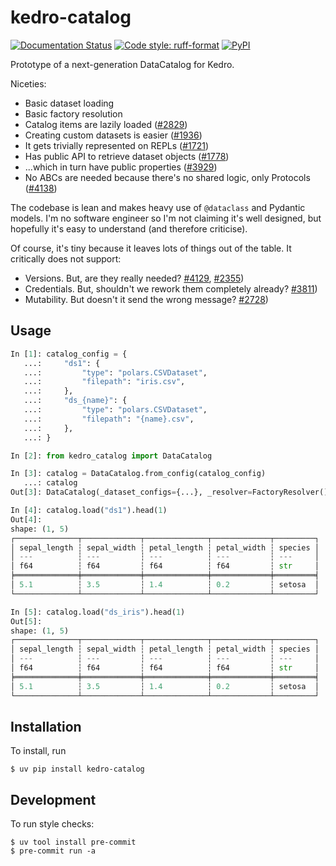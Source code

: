 # kedro-catalog

[![Documentation Status](https://readthedocs.org/projects/kedro-catalog/badge/?version=latest)](https://kedro-catalog.readthedocs.io/en/latest/?badge=latest)
[![Code style: ruff-format](https://img.shields.io/badge/code%20style-ruff_format-6340ac.svg)](https://github.com/astral-sh/ruff)
[![PyPI](https://img.shields.io/pypi/v/kedro-catalog)](https://pypi.org/project/kedro-catalog)

Prototype of a next-generation DataCatalog for Kedro.

Niceties:
- Basic dataset loading
- Basic factory resolution
- Catalog items are lazily loaded ([#2829](https://github.com/kedro-org/kedro/issues/2829))
- Creating custom datasets is easier ([#1936](https://github.com/kedro-org/kedro/issues/1936))
- It gets trivially represented on REPLs ([#1721](https://github.com/kedro-org/kedro/issues/1721))
- Has public API to retrieve dataset objects ([#1778](https://github.com/kedro-org/kedro/issues/1778#issuecomment-1728079791))
- ...which in turn have public properties ([#3929](https://github.com/kedro-org/kedro/issues/3929))
- No ABCs are needed because there's no shared logic, only Protocols ([#4138](https://github.com/kedro-org/kedro/issues/4138))

The codebase is lean and makes heavy use of `@dataclass` and Pydantic models. I'm no software engineer so I'm not claiming it's well designed, but hopefully it's easy to understand (and therefore criticise).

Of course, it's tiny because it leaves lots of things out of the table. It critically does not support:

- Versions. But, are they really needed? [#4129](https://github.com/kedro-org/kedro/issues/4129),
  [#2355](https://github.com/kedro-org/kedro/issues/2355))
- Credentials. But, shouldn't we rework them completely already? [#3811](https://github.com/kedro-org/kedro/issues/3811))
- Mutability. But doesn't it send the wrong message? [#2728](https://github.com/kedro-org/kedro/issues/2728))

## Usage

```python
In [1]: catalog_config = {
   ...:     "ds1": {
   ...:         "type": "polars.CSVDataset",
   ...:         "filepath": "iris.csv",
   ...:     },
   ...:     "ds_{name}": {
   ...:         "type": "polars.CSVDataset",
   ...:         "filepath": "{name}.csv",
   ...:     },
   ...: }

In [2]: from kedro_catalog import DataCatalog

In [3]: catalog = DataCatalog.from_config(catalog_config)
   ...: catalog
Out[3]: DataCatalog(_dataset_configs={...}, _resolver=FactoryResolver())

In [4]: catalog.load("ds1").head(1)
Out[4]:
shape: (1, 5)
┌──────────────┬─────────────┬──────────────┬─────────────┬─────────┐
│ sepal_length ┆ sepal_width ┆ petal_length ┆ petal_width ┆ species │
│ ---          ┆ ---         ┆ ---          ┆ ---         ┆ ---     │
│ f64          ┆ f64         ┆ f64          ┆ f64         ┆ str     │
╞══════════════╪═════════════╪══════════════╪═════════════╪═════════╡
│ 5.1          ┆ 3.5         ┆ 1.4          ┆ 0.2         ┆ setosa  │
└──────────────┴─────────────┴──────────────┴─────────────┴─────────┘

In [5]: catalog.load("ds_iris").head(1)
Out[5]:
shape: (1, 5)
┌──────────────┬─────────────┬──────────────┬─────────────┬─────────┐
│ sepal_length ┆ sepal_width ┆ petal_length ┆ petal_width ┆ species │
│ ---          ┆ ---         ┆ ---          ┆ ---         ┆ ---     │
│ f64          ┆ f64         ┆ f64          ┆ f64         ┆ str     │
╞══════════════╪═════════════╪══════════════╪═════════════╪═════════╡
│ 5.1          ┆ 3.5         ┆ 1.4          ┆ 0.2         ┆ setosa  │
└──────────────┴─────────────┴──────────────┴─────────────┴─────────┘
```

## Installation

To install, run

```
$ uv pip install kedro-catalog
```

## Development

To run style checks:

```
$ uv tool install pre-commit
$ pre-commit run -a
```

